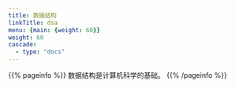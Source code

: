```yaml
---
title: 数据结构
linkTitle: dsa
menu: {main: {weight: 60}}
weight: 60
cascade:
  - type: "docs"
---
```


{{% pageinfo %}}
数据结构是计算机科学的基础。
{{% /pageinfo %}}
